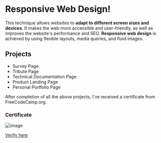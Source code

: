 # Responsive Web Design!

This technique allows websites to **adapt to different screen sizes and devices**. It makes the web more accessible and user-friendly, as well as improves the website's performance and SEO. **Responsive web design** is achieved by using flexible layouts, media queries, and fluid images.

## Projects
- Survey Page
- Tribute Page
- Technical Documentation Page
- Product Landing Page
- Personal Portfolio Page

After completion of all the above projects, I've received a certificate from FreeCodeCamp.org.
### Certificate
![image](https://github.com/harshitnaik3/Responsive-Web-Design/assets/54465065/df1f6d1a-ee75-4cb8-b970-6c2c6fbf0025)

[Verify here](https://www.freecodecamp.org/certification/fcc443d16a1-ae67-4d53-ae95-c1b17928480d/responsive-web-design)
